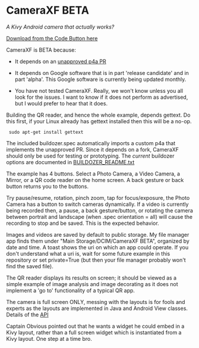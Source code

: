 CameraXF BETA
=============

*A Kivy Android camera that actually works?*

[Download from the Code Button here](https://github.com/RobertFlatt/Android-for-Python)

CameraXF is BETA because:

- It depends on an [unapproved p4a PR](https://github.com/kivy/python-for-android/pull/2385)

- It depends on Google software that is in part 'release candidate' and in part 'alpha'. This Google software is currently being updated monthly.

- You have not tested CameraXF. Really, we won't know unless you all look for the issues. I want to know if it does not perform as advertised, but I would prefer to hear that it does.

Building the QR reader, and hence the whole example, depends gettext. Do this first, if your Linux already has gettext installed then this will be a no-op.

	 sudo apt-get install gettext

The included buildozer.spec automatically imports a custom p4a that implements the unapproved PR. Since it depends on a fork, CameraXF should only be used for testing or prototyping. The *current* buildozer options are documented in [BUILDOZER_README.txt](https://github.com/RobertFlatt/Android-for-Python/blob/main/cameraxf/BUILDOZER_README.txt)

The example has 4 buttons. Select a Photo Camera, a Video Camera, a Mirror, or a QR code reader on the home screen. A back gesture or back button returns you to the buttons.

Try pause/resume, rotation, pinch zoom, tap for focus/exposure, the Photo Camera has a button to switch cameras dynamically. If a video is currently being recorded then, a pause, a back gesture/button, or rotating the camera between portrait and landscape (when .spec orientation = all) will cause the recording to stop and be saved. This is the expected behavior.

Images and videos are saved by default to public storage. My file manager app finds them under "Main Storage/DCIM/CameraXF BETA", organized by date and time. A toast shows the uri on which an app could operate. If you don't understand what a uri is, wait for some future example in this repository or set private=True (but then your file manager probably won't find the saved file).

The QR reader displays its results on screen; it should be viewed as a simple example of image analysis and image decorating as it does not implement a 'go to' functionality of a typical QR app. 

The camera is full screen ONLY, messing with the layouts is for fools and experts as the layouts are implemented in Java and Android View classes. Details of the [API](https://github.com/RobertFlatt/Android-for-Python/blob/main/cameraxf/cameraxf/cameraxf.py.)

Captain Obvious pointed out that he wants a widget he could embed in a Kivy layout, rather than a full screen widget which is instantiated from a Kivy layout. One step at a time bro.



